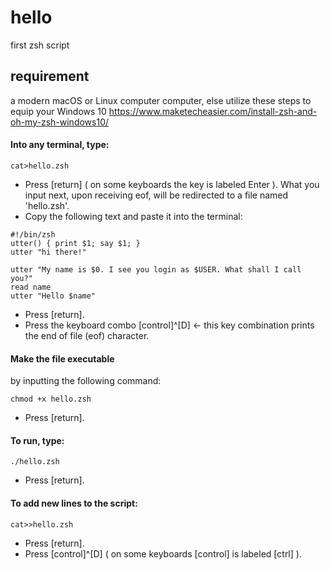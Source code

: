 # hello
first zsh script

## requirement
a modern macOS or Linux computer computer, else utilize these steps to equip your Windows 10 https://www.maketecheasier.com/install-zsh-and-oh-my-zsh-windows10/

#### Into any terminal, type:
```
cat>hello.zsh 
```
* Press [return] ( on some keyboards the key is labeled Enter ).
What you input next, upon receiving eof, will be redirected to a file named 'hello.zsh'.
* Copy the following text and paste it into the terminal:
```
#!/bin/zsh
utter() { print $1; say $1; }
utter "hi there!"

utter "My name is $0. I see you login as $USER. What shall I call you?"
read name
utter "Hello $name"
```
* Press [return].
* Press the keyboard combo [control]^[D] <- this key combination prints the end of file (eof) character.

#### Make the file executable
by inputting the following command:
```
chmod +x hello.zsh
```
* Press [return].
#### To run, type:
```
./hello.zsh
```
* Press [return].
#### To add new lines to the script:
```
cat>>hello.zsh
```
* Press [return].
* Press [control]^[D] ( on some keyboards [control] is labeled [ctrl] ).
